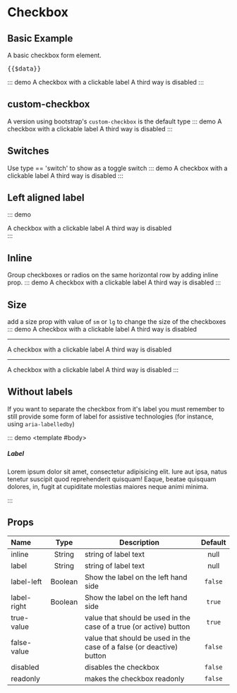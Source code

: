 # Checkbox
## Basic Example
A basic checkbox form element.


<pre class="text-white">{{$data}}</pre>
::: demo
<checkbox type="standard" v-model="records.checkbox1"> A checkbox with a clickable label </checkbox>
<checkbox type="standard" v-model="records.checkbox2" true-value="ABC" label="A second option" />
<checkbox type="standard" v-model="records.checkbox3" disabled> A third way is disabled </checkbox>
:::

## custom-checkbox
A version using bootstrap's `custom-checkbox` is the default type
::: demo
<checkbox v-model="records.checkbox1" :true-value="1"> A checkbox with a clickable label </checkbox>
<checkbox v-model="records.checkbox2" true-value="ABC" label="A second option" />
<checkbox v-model="records.checkbox3" disabled> A third way is disabled </checkbox>
:::

## Switches
Use type == 'switch' to show as a toggle switch
::: demo
<checkbox type="switch" v-model="records.checkbox1" :true-value="1"> A checkbox with a clickable label </checkbox>
<checkbox type="switch" v-model="records.checkbox2" true-value="ABC" label="A second option" />
<checkbox type="switch" v-model="records.checkbox3" disabled> A third way is disabled </checkbox>
:::

## Left aligned label
::: demo
<div class="w-25 text-right">
    <checkbox type="standard" label-left v-model="records.checkbox1" :true-value="1"> A checkbox with a clickable label </checkbox>
    <checkbox label-left v-model="records.checkbox2" true-value="ABC" label="A second option" />
    <checkbox type="switch" label-left v-model="records.checkbox3" > A third way is disabled </checkbox>
</div>
:::

## Inline
Group checkboxes or radios on the same horizontal row by adding inline prop.
::: demo
<checkbox inline v-model="records.checkbox1" :true-value="1"> A checkbox with a clickable label </checkbox>
<checkbox inline v-model="records.checkbox2" true-value="ABC" label="A second option" />
<checkbox inline v-model="records.checkbox3" disabled> A third way is disabled </checkbox>
:::

## Size
add a size prop with value of `sm` or `lg` to change the size of the checkboxes
::: demo
<checkbox size="sm" v-model="records.checkbox1" :true-value="1"> A checkbox with a clickable label </checkbox>
<checkbox size="sm" v-model="records.checkbox2" true-value="ABC" label="A second option" />
<checkbox size="sm" v-model="records.checkbox3" disabled> A third way is disabled </checkbox>
<hr>
<checkbox size="lg" v-model="records.checkbox1" :true-value="1"> A checkbox with a clickable label </checkbox>
<checkbox size="lg" v-model="records.checkbox2" true-value="ABC" label="A second option" />
<checkbox size="lg" v-model="records.checkbox3" disabled> A third way is disabled </checkbox>
<hr>
<checkbox label-left size="lg" v-model="records.checkbox1" :true-value="1"> A checkbox with a clickable label </checkbox>
<checkbox label-left size="lg" v-model="records.checkbox2" true-value="ABC" label="A second option" />
<checkbox label-left size="lg" v-model="records.checkbox3" disabled> A third way is disabled </checkbox>
:::

## Without labels
If you want to separate the checkbox from it's label you must remember to still provide some form of label for assistive technologies (for instance, using `aria-labelledby`)

::: demo
<media class="border">
    <checkbox size="lg" id="cb1" v-model="records.checkbox1" aria-labelledby="cb-label" class="m-5"></checkbox>
    <template #body>
        <label for="cb1" id="cb-label" class="mt-0">
            <h5>Label</h5>
        <p>Lorem ipsum dolor sit amet, consectetur adipisicing elit. Iure aut ipsa, natus tenetur suscipit quod reprehenderit quisquam! Eaque, beatae quisquam dolores, in, fugit at cupiditate molestias maiores neque animi minima.</p>
        </label>
    </template>
</media>
:::

## Props
Name        | Type    | Description | Default
:--------   | :----:  | ----------- | :-----:
inline       | String  | string of label text | null
label       | String  | string of label text | null
label-left  | Boolean | Show the label on the left hand side | `false`
label-right | Boolean | Show the label on the left hand side | `true`
true-value  |         | value that should be used in the case of a true (or active) button | `true`
false-value |         | value that should be used in the case of a false (or deactive) button | `false`
disabled    |         | disables the checkbox | `false`
readonly    |         | makes the checkbox readonly  | `false`

<script>
export default {
	data () {
    return {
    	records:{
        	checkbox1: 1,
        	checkbox2: null,
            checkbox3: null,
    	}
    }
  },
}
</script>